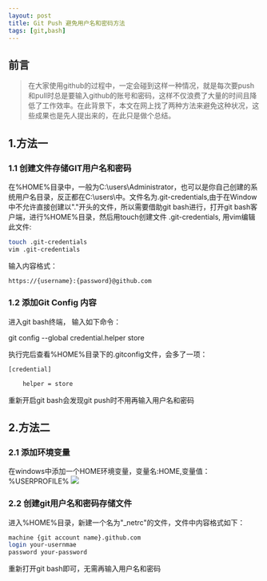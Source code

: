 ```yaml
---
layout: post
title: Git Push 避免用户名和密码方法
tags: [git,bash]
---
```


## 前言

> 在大家使用github的过程中，一定会碰到这样一种情况，就是每次要push 和pull时总是要输入github的账号和密码，这样不仅浪费了大量的时间且降低了工作效率。在此背景下，本文在网上找了两种方法来避免这种状况，这些成果也是先人提出来的，在此只是做个总结。

## 1.方法一

### 1.1 创建文件存储GIT用户名和密码

<!--more-->

在%HOME%目录中，一般为C:\users\Administrator，也可以是你自己创建的系统用户名目录，反正都在C:\users\中。文件名为.git-credentials,由于在Window中不允许直接创建以"."开头的文件，所以需要借助git bash进行，打开git bash客户端，进行%HOME%目录，然后用touch创建文件 .git-credentials, 用vim编辑此文件:

```sh
touch .git-credentials
vim .git-credentials
```

输入内容格式：

```sh
https://{username}:{password}@github.com
```

### 1.2 添加Git Config 内容

进入git bash终端， 输入如下命令：

git config --global credential.helper store

执行完后查看%HOME%目录下的.gitconfig文件，会多了一项：

```sh
[credential]

    helper = store
```

重新开启git bash会发现git push时不用再输入用户名和密码


## 2.方法二
### 2.1 添加环境变量

在windows中添加一个HOME环境变量，变量名:HOME,变量值：%USERPROFILE%
<img src="{{ site.picuture_dir }}/github_env.jpg" />

### 2.2 创建git用户名和密码存储文件

进入%HOME%目录，新建一个名为"_netrc"的文件，文件中内容格式如下：

```sh
machine {git account name}.github.com
login your-usernmae
password your-password
```

重新打开git bash即可，无需再输入用户名和密码
